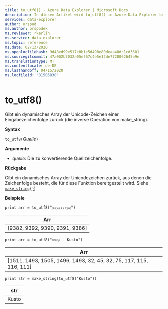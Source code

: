 ```yaml
---
title: to_utf8() - Azure Data Explorer | Microsoft Docs
description: In diesem Artikel wird to_utf8() in Azure Data Explorer beschrieben.
services: data-explorer
author: orspod
ms.author: orspodek
ms.reviewer: rkarlin
ms.service: data-explorer
ms.topic: reference
ms.date: 02/13/2020
ms.openlocfilehash: 9d48ed99e517e0b1e5d498e80deaa48dc1cd3601
ms.sourcegitcommit: 47a002b7032a05ef67c4e5e12de7720062645e9e
ms.translationtype: MT
ms.contentlocale: de-DE
ms.lasthandoff: 04/15/2020
ms.locfileid: "81505830"
---
```

# <a name="to_utf8"></a>to_utf8()

Gibt ein dynamisches Array der Unicode-Zeichen einer Eingabezeichenfolge zurück (die inverse Operation von make_string).

**Syntax**

`to_utf8(`*Quelle*`)`

**Argumente**

* *quelle*: Die zu konvertierende Quellzeichenfolge.

**Rückgabe**

Gibt ein dynamisches Array der Unicodezeichen zurück, aus denen die Zeichenfolge besteht, die für diese Funktion bereitgestellt wird.
Siehe [`make_string()`](makestringfunction.md))

**Beispiele**

```kusto
print arr = to_utf8("⒦⒰⒮⒯⒪")
```

|Arr|
|---|
|[9382, 9392, 9390, 9391, 9386]|

```kusto
print arr = to_utf8("קוסטו - Kusto")
```

|Arr|
|---|
|[1511, 1493, 1505, 1496, 1493, 32, 45, 32, 75, 117, 115, 116, 111]|

```kusto
print str = make_string(to_utf8("Kusto"))
```

|str|
|---|
|Kusto|
